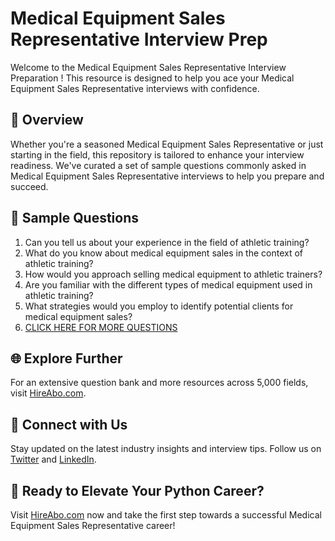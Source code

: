 # Medical Equipment Sales Representative Interview Prep

Welcome to the Medical Equipment Sales Representative Interview Preparation ! This resource is designed to help you ace your Medical Equipment Sales Representative interviews with confidence.

## 🚀 Overview

Whether you're a seasoned Medical Equipment Sales Representative or just starting in the field, this repository is tailored to enhance your interview readiness. We've curated a set of sample questions commonly asked in Medical Equipment Sales Representative interviews to help you prepare and succeed.

## 📝 Sample Questions

1. Can you tell us about your experience in the field of athletic training?
2. What do you know about medical equipment sales in the context of athletic training?
3. How would you approach selling medical equipment to athletic trainers?
4. Are you familiar with the different types of medical equipment used in athletic training?
5. What strategies would you employ to identify potential clients for medical equipment sales?
6. [CLICK HERE FOR MORE QUESTIONS](https://hireabo.com/job/15_3_34/Medical%20Equipment%20Sales%20Representative)

## 🌐 Explore Further

For an extensive question bank and more resources across 5,000 fields, visit [HireAbo.com](https://www.hireabo.com).

## 📱 Connect with Us

Stay updated on the latest industry insights and interview tips. Follow us on [Twitter](https://twitter.com/hireabo) and [LinkedIn](https://www.linkedin.com/in/hire-abo-3609972a8/).

## 🚀 Ready to Elevate Your Python Career?

Visit [HireAbo.com](https://www.hireabo.com) now and take the first step towards a successful Medical Equipment Sales Representative career!
